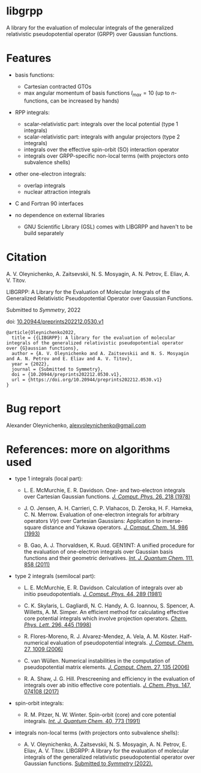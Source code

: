 # libgrpp
A library for the evaluation of molecular integrals of the generalized relativistic pseudopotential operator (GRPP) over Gaussian functions.

# Features

* basis functions:

  * Cartesian contracted GTOs
  * max angular momentum of basis functions $l_{max} = 10$ (up to $n$-functions, can be increased by hands)

* RPP integrals:
  * scalar-relativistic part: integrals over the local potential (type 1 integrals)
  * scalar-relativistic part: integrals with angular projectors (type 2 integrals)
  * integrals over the effective spin-orbit (SO) interaction operator
  * integrals over GRPP-specific non-local terms (with projectors onto subvalence shells)

* other one-electron integrals:
  * overlap integrals
  * nuclear attraction integrals

* C and Fortran 90 interfaces

* no dependence on external libraries
  * GNU Scientific Library (GSL) comes with LIBGRPP and haven't to be build separately

# Citation
A. V. Oleynichenko, A. Zaitsevskii, N. S. Mosyagin, A. N. Petrov, E. Eliav, A. V. Titov.

LIBGRPP: A Library for the Evaluation of Molecular Integrals of the Generalized Relativistic Pseudopotential Operator over Gaussian Functions.

Submitted to <i>Symmetry</i>, 2022

doi: [10.20944/preprints202212.0530.v1](https://dx.doi.org/10.20944/preprints202212.0530.v1)

```
@article{Oleynichenko2022,
  title = {{LIBGRPP}: A library for the evaluation of molecular integrals of the generalized relativistic pseudopotential operator over {G}aussian functions},
  author = {A. V. Oleynichenko and A. Zaitsevskii and N. S. Mosyagin and A. N. Petrov and E. Eliav and A. V. Titov},
  year = {2022},
  journal = {Submitted to Symmetry},
  doi = {10.20944/preprints202212.0530.v1},
  url = {https://doi.org/10.20944/preprints202212.0530.v1}
}
```

# Bug report
Alexander Oleynichenko, alexvoleynichenko@gmail.com

# References: more on algorithms used

* type 1 integrals (local part):

  * L. E. McMurchie, E. R. Davidson. One- and two-electron integrals over Cartesian Gaussian functions. [<i>J. Comput. Phys.</i> 26, 218 (1978)](https://doi.org/10.1016/0021-9991(78)90092-X)

  * J. O. Jensen, A. H. Carrieri, C. P. Vlahacos, D. Zeroka, H. F. Hameka, C. N. Merrow. Evaluation of one-electron integrals for arbitrary operators $V(r)$ over Cartesian Gaussians: Application to inverse-square distance and Yukawa operators. [<i>J. Comput. Chem.</i> 14, 986 (1993)](https://doi.org/10.1002/jcc.540140814)

  * B. Gao, A. J. Thorvaldsen, K. Ruud. GEN1INT: A unified procedure for the evaluation of one-electron integrals over Gaussian basis functions and their geometric derivatives. [<i>Int. J. Quantum Chem.</i> 111, 858 (2011)](https://doi.org/10.1002/qua.22886)

* type 2 integrals (semilocal part):

  * L. E. McMurchie, E. R. Davidson. Calculation of integrals over ab initio pseudopotentials. [<i>J. Comput. Phys.</i> 44, 289 (1981)](https://doi.org/10.1016/0021-9991(81)90053-X)

  * C. K. Skylaris, L. Gagliardi, N. C. Handy, A. G. Ioannou, S. Spencer, A. Willetts, A. M. Simper. An efficient method for calculating effective core potential integrals which involve projection operators. [<i>Chem. Phys. Lett.</i> 296, 445 (1998)](https://doi.org/10.1016/S0009-2614(98)01077-X)

  * R. Flores-Moreno, R. J. Alvarez-Mendez, A. Vela, A. M. Köster. Half-numerical evaluation of pseudopotential integrals. [<i>J. Comput. Chem.</i> 27, 1009 (2006)](https://doi.org/10.1002/jcc.20410)

  * C. van Wüllen. Numerical instabilities in the computation of pseudopotential matrix elements. [<i>J. Comput. Chem.</i> 27, 135 (2006)](https://doi.org/10.1002/jcc.20325)

  * R. A. Shaw, J. G. Hill. Prescreening and efficiency in the evaluation of integrals over ab initio effective core potentials. [<i>J. Chem. Phys.</i> 147, 074108 (2017)](https://doi.org/10.1063/1.4986887)

* spin-orbit integrals:

  * R. M. Pitzer, N. W. Winter. Spin-orbit (core) and core potential integrals. [<i>Int. J. Quantum Chem.</i> 40, 773 (1991)](https://doi.org/10.1002/qua.560400606)

* integrals non-local terms (with projectors onto subvalence shells):

  * A. V. Oleynichenko, A. Zaitsevskii, N. S. Mosyagin, A. N. Petrov, E. Eliav, A. V. Titov. LIBGRPP: A library for the evaluation of molecular integrals of the generalized relativistic pseudopotential operator over Gaussian functions. [Submitted to <i>Symmetry</i> (2022).](https://dx.doi.org/10.20944/preprints202212.0530.v1)

